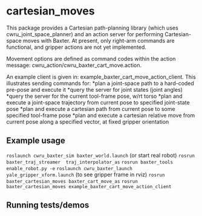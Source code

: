 # cartesian_moves
This package provides a Cartesian path-planning library (which uses cwru_joint_space_planner)
 and an action server for performing Cartesian-space moves with Baxter.  At present, only
right-arm commands are functional, and gripper actions are not yet implemented.  

Movement options are defined as command codes within the action message:
cwru_action/cwru_baxter_cart_move.action. 

An example client is given in: example_baxter_cart_move_action_client.
This illustrates sending commands for:
*plan a joint-space path to a hard-coded pre-pose and execute it
*query the server for joint states (joint angles)
*query the server for the current tool-frame pose, w/rt torso
*plan and execute a joint-space trajectory from current pose to specified joint-state pose
*plan and execute a cartesian path from current pose to some specified tool-frame pose
*plan and execute a cartesian relative move from current pose along a specified vector, at fixed gripper orientation

## Example usage
`roslaunch cwru_baxter_sim baxter_world.launch` (or start real robot)
`rosrun baxter_traj_streamer  traj_interpolator_as`
`rosrun baxter_tools enable_robot.py -e`
`roslaunch cwru_baxter_launch yale_gripper_xform.launch` (to see gripper frame in rviz)
`rosrun baxter_cartesian_moves baxter_cart_move_as`
`rosrun baxter_cartesian_moves example_baxter_cart_move_action_client`
## Running tests/demos
    
